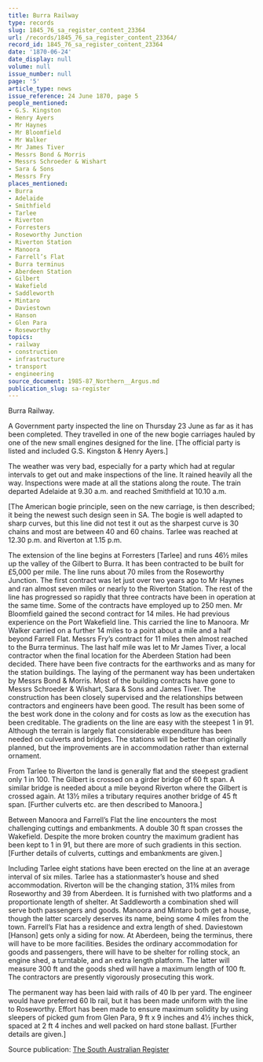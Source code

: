 ```yaml
---
title: Burra Railway
type: records
slug: 1845_76_sa_register_content_23364
url: /records/1845_76_sa_register_content_23364/
record_id: 1845_76_sa_register_content_23364
date: '1870-06-24'
date_display: null
volume: null
issue_number: null
page: '5'
article_type: news
issue_reference: 24 June 1870, page 5
people_mentioned:
- G.S. Kingston
- Henry Ayers
- Mr Haynes
- Mr Bloomfield
- Mr Walker
- Mr James Tiver
- Messrs Bond & Morris
- Messrs Schroeder & Wishart
- Sara & Sons
- Messrs Fry
places_mentioned:
- Burra
- Adelaide
- Smithfield
- Tarlee
- Riverton
- Forresters
- Roseworthy Junction
- Riverton Station
- Manoora
- Farrell’s Flat
- Burra terminus
- Aberdeen Station
- Gilbert
- Wakefield
- Saddleworth
- Mintaro
- Daviestown
- Hanson
- Glen Para
- Roseworthy
topics:
- railway
- construction
- infrastructure
- transport
- engineering
source_document: 1985-87_Northern__Argus.md
publication_slug: sa-register
---
```


Burra Railway.

A Government party inspected the line on Thursday 23 June as far as it has been completed.  They travelled in one of the new bogie carriages hauled by one of the new small engines designed for the line.  [The official party is listed and included G.S. Kingston & Henry Ayers.]

The weather was very bad, especially for a party which had at regular intervals to get out and make inspections of the line.  It rained heavily all the way.  Inspections were made at all the stations along the route.  The train departed Adelaide at 9.30 a.m. and reached Smithfield at 10.10 a.m.

[The American bogie principle, seen on the new carriage, is then described; it being the newest such design seen in SA.  The bogie is well adapted to sharp curves, but this line did not test it out as the sharpest curve is 30 chains and most are between 40 and 60 chains.  Tarlee was reached at 12.30 p.m. and Riverton at 1.15 p.m.

The extension of the line begins at Forresters [Tarlee] and runs 46½ miles up the valley of the Gilbert to Burra.  It has been contracted to be built for £5,000 per mile.  The line runs about 70 miles from the Roseworthy Junction.  The first contract was let just over two years ago to Mr Haynes and ran almost seven miles or nearly to the Riverton Station.  The rest of the line has progressed so rapidly that three contracts have been in operation at the same time.  Some of the contracts have employed up to 250 men.  Mr Bloomfield gained the second contract for 14 miles.  He had previous experience on the Port Wakefield line.  This carried the line to Manoora.  Mr Walker carried on a further 14 miles to a point about a mile and a half beyond Farrell Flat.  Messrs Fry’s contract for 11 miles then almost reached to the Burra terminus.  The last half mile was let to Mr James Tiver, a local contractor when the final location for the Aberdeen Station had been decided.  There have been five contracts for the earthworks and as many for the station buildings.  The laying of the permanent way has been undertaken by Messrs  Bond & Morris.  Most of the building contracts have gone to Messrs Schroeder & Wishart, Sara & Sons and James Tiver.  The construction has been closely supervised and the relationships between contractors and engineers have been good.  The result has been some of the best work done in the colony and for costs as low as the execution has been creditable.  The gradients on the line are easy with the steepest 1 in 91.  Although the terrain is largely flat considerable expenditure has been needed on culverts and bridges.  The stations will be better than originally planned, but the improvements are in accommodation rather than external ornament.

From Tarlee to Riverton the land is generally flat and the steepest gradient only 1 in 100.  The Gilbert is crossed on a girder bridge of 60 ft span.  A similar bridge is needed about a mile beyond Riverton where the Gilbert is crossed again.  At 13½ miles a tributary requires another bridge of 45 ft span.  [Further culverts etc. are then described to Manoora.]

Between Manoora and Farrell’s Flat the line encounters the most challenging cuttings and embankments.  A double 30 ft span crosses the Wakefield.  Despite the more broken country the maximum gradient has been kept to 1 in 91, but there are more of such gradients in this section.  [Further details of culverts, cuttings and embankments are given.]

Including Tarlee eight stations have been erected on the line at an average interval of six miles.  Tarlee has a stationmaster’s house and shed accommodation.  Riverton will be the changing station, 31¾ miles from Roseworthy and 39 from Aberdeen.  It is furnished with two platforms and a proportionate length of shelter.  At Saddleworth a combination shed will serve both passengers and goods.  Manoora and Mintaro both get a house, though the latter scarcely deserves its name, being some 4 miles from the town.  Farrell’s Flat has a residence and extra length of shed.  Daviestown [Hanson] gets only a siding for now.  At Aberdeen, being the terminus, there will have to be more facilities.  Besides the ordinary accommodation for goods and passengers, there will have to be shelter for rolling stock, an engine shed, a turntable, and an extra length platform.  The latter will measure 300 ft and the goods shed will have a maximum length of 100 ft.  The contractors are presently vigorously prosecuting this work.

The permanent way has been laid with rails of 40 lb per yard.  The engineer would have preferred 60 lb rail, but it has been made uniform with the line to Roseworthy.  Effort has been made to ensure maximum solidity by using sleepers of picked gum from Glen Para, 9 ft x 9 inches and 4½ inches thick, spaced at 2 ft 4 inches and well packed on hard stone ballast.  [Further details are given.]

Source publication: [The South Australian Register](/publications/sa-register/)
